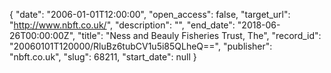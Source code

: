 {
  "date": "2006-01-01T12:00:00", 
  "open_access": false, 
  "target_url": "http://www.nbft.co.uk/", 
  "description": "", 
  "end_date": "2018-06-26T00:00:00Z", 
  "title": "Ness and Beauly Fisheries Trust, The", 
  "record_id": "20060101T120000/RluBz6tubCV1u5i85QLheQ==", 
  "publisher": "nbft.co.uk", 
  "slug": 68211, 
  "start_date": null
}

